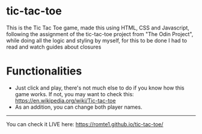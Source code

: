 # tic-tac-toe
This is the Tic Tac Toe game, made this using HTML, CSS and Javascript, following the assignment of the tic-tac-toe project from "The Odin Project", while doing all the logic and styling by myself, for this to be done I had to read and watch guides about closures

# Functionalities
- Just click and play, there's not much else to do if you know how this game works. If not, you may want to check this: https://en.wikipedia.org/wiki/Tic-tac-toe
- As an addition, you can change both player names.



<hr>

You can check it LIVE here: https://romte1.github.io/tic-tac-toe/